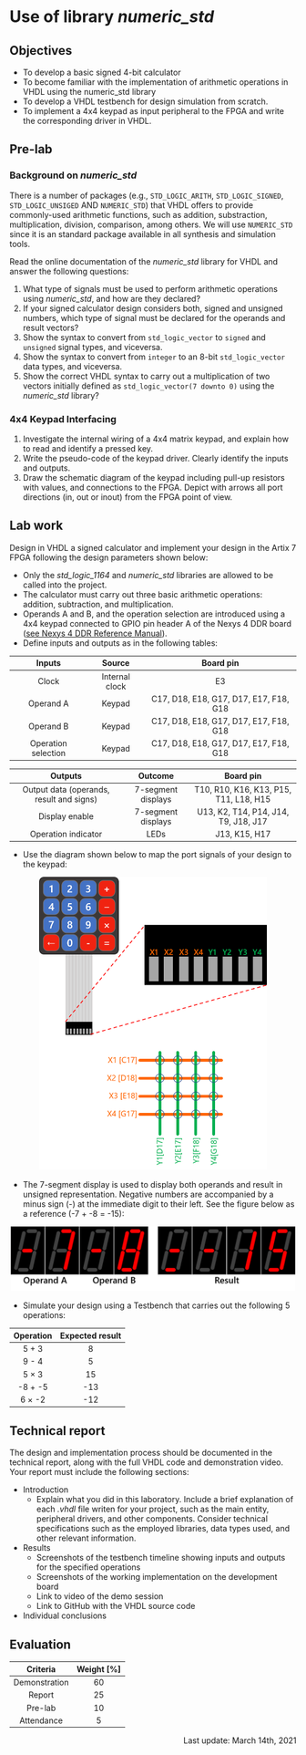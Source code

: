 # Use of library _**numeric_std**_

## Objectives

* To develop a basic signed 4-bit calculator
* To become familiar with the implementation of arithmetic operations in VHDL using the numeric_std library
* To develop a VHDL testbench for design simulation from scratch.
* To implement a 4x4 keypad as input peripheral to the FPGA and write the corresponding driver in VHDL.

## Pre-lab

### Background on *numeric_std*

There is a number of packages (e.g., ```STD_LOGIC_ARITH```, ```STD_LOGIC_SIGNED```, ```STD_LOGIC_UNSIGED``` AND ```NUMERIC_STD```) that VHDL offers to provide commonly-used arithmetic functions, such as addition, substraction, multiplication, division, comparison, among others. We will use ```NUMERIC_STD``` since it is an standard package available in all synthesis and simulation tools. 

Read the online documentation of the *numeric_std* library for VHDL and answer the following questions:
  1. What type of signals must be used to perform arithmetic operations using *numeric_std*, and how are they declared?
  2. If your signed calculator design considers both, signed and unsigned numbers, which type of signal must be declared for the operands and result vectors?
  3. Show the syntax to convert from ```std_logic_vector``` to ``signed`` and ``unsigned`` signal types, and viceversa.
  4. Show the syntax to convert from ```integer``` to an 8-bit ```std_logic_vector``` data types, and viceversa.
  5. Show the correct VHDL syntax to carry out a multiplication of two vectors initially defined as ```std_logic_vector(7 downto 0)``` using the *numeric_std* library?
  
### 4x4 Keypad Interfacing

  1. Investigate the internal wiring of a 4x4 matrix keypad, and explain how to read and identify a pressed key.
  2. Write the pseudo-code of the keypad driver. Clearly identify the inputs and outputs.
  3. Draw the schematic diagram of the keypad including pull-up resistors with values, and connections to the FPGA. Depict with arrows all port directions (in, out or inout) from the FPGA point of view. 

## Lab work

Design in VHDL a signed calculator and implement your design in the Artix 7 FPGA following the design parameters shown below:

  * Only the *std_logic_1164* and *numeric_std* libraries are allowed to be called into the project.
  * The calculator must carry out three basic arithmetic operations: addition, subtraction, and multiplication.
  * Operands A and B, and the operation selection are introduced using a 4x4 keypad connected to GPIO pin header A of the Nexys 4 DDR board ([see Nexys 4 DDR Reference Manual](https://reference.digilentinc.com/reference/programmable-logic/nexys-4-ddr/reference-manual)).
  * Define inputs and outputs as in the following tables:

<div align="center">

Inputs    | Source        | Board pin
:---:     | :---:          | :---:
Clock     | Internal clock | E3
Operand A | Keypad         | C17, D18, E18, G17, D17, E17, F18, G18 
Operand B | Keypad         | C17, D18, E18, G17, D17, E17, F18, G18 
Operation selection | Keypad | C17, D18, E18, G17, D17, E17, F18, G18 

Outputs   | Outcome       | Board pin
:---:     | :---:         | :---:
Output data (operands, result and signs) | 7-segment displays | T10, R10, K16, K13, P15, T11, L18, H15
Display enable | 7-segment displays | U13, K2, T14, P14, J14, T9, J18, J17
Operation indicator | LEDs | J13, K15, H17

</div>

  * Use the diagram shown below to map the port signals of your design to the keypad:

  <p align="center">
  <img width=400 src="img/fig02.png">
</p>

  * The 7-segment display is used to display both operands and result in unsigned representation. Negative numbers are accompanied by a minus sign (-) at the immediate digit to their left. See the figure below as a reference (-7 + -8 = -15):

<p align="center">
  <img width=500 src="img/fig01.png">
</p>

  * Simulate your design using a Testbench that carries out the following 5 operations:

<div align="center">

Operation | Expected result 
:---:     | :---:
5 + 3     | 8
9 - 4     | 5
5 × 3     | 15
-8 + -5   | -13
6 × -2    | -12

</div>

## Technical report

The design and implementation process should be documented in the technical report, along with the full VHDL code and demonstration video. Your report must include the following sections:

* Introduction
  * Explain what you did in this laboratory. Include a brief explanation of each *.vhdl* file writen for your project, such as the main entity, peripheral drivers, and other components. Consider technical specifications such as the employed libraries, data types used, and other relevant information.
* Results
  * Screenshots of the testbench timeline showing inputs and outputs for the specified operations
  * Screenshots of the working implementation on the development board
  * Link to video of the demo session
  * Link to GitHub with the VHDL source code
* Individual conclusions

## Evaluation

<div align="center">

Criteria      | Weight [%]
:-----------: | :---:
Demonstration | 60
Report        | 25
Pre-lab       | 10
Attendance    | 5

</div>

<p align="right">Last update: March 14th, 2021</p>